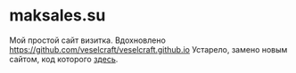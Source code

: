 # maksales.su
Мой простой сайт визитка. Вдохновлено https://github.com/veselcraft/veselcraft.github.io
Устарело, замено новым сайтом, код которого [здесь](https://codeberg.org/maksales/my-website).
